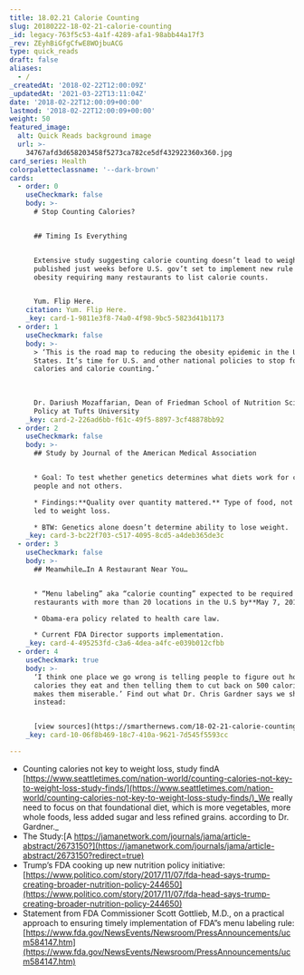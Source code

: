 ```yaml
---
title: 18.02.21 Calorie Counting
slug: 20180222-18-02-21-calorie-counting
_id: legacy-763f5c53-4a1f-4289-afa1-98abb44a17f3
_rev: ZEyhBiGfgCfwE8WOjbuACG
type: quick_reads
draft: false
aliases:
  - /
_createdAt: '2018-02-22T12:00:09Z'
_updatedAt: '2021-03-22T13:11:04Z'
date: '2018-02-22T12:00:09+00:00'
lastmod: '2018-02-22T12:00:09+00:00'
weight: 50
featured_image:
  alt: Quick Reads background image
  url: >-
    34767afd3d658203458f5273ca782ce5df432922360x360.jpg
card_series: Health
colorpaletteclassname: '--dark-brown'
cards:
  - order: 0
    useCheckmark: false
    body: >-
      # Stop Counting Calories?


      ## Timing Is Everything


      Extensive study suggesting calorie counting doesn’t lead to weight loss
      published just weeks before U.S. gov’t set to implement new rule to combat
      obesity requiring many restaurants to list calorie counts.


      Yum. Flip Here.
    citation: Yum. Flip Here.
    _key: card-1-9811e3f8-74a0-4f98-9bc5-5823d41b1173
  - order: 1
    useCheckmark: false
    body: >-
      > ‘This is the road map to reducing the obesity epidemic in the United
      States. It’s time for U.S. and other national policies to stop focusing on
      calories and calorie counting.’  
        
        
        
      Dr. Dariush Mozaffarian, Dean of Friedman School of Nutrition Science and
      Policy at Tufts University
    _key: card-2-226ad6bb-f61c-49f5-8897-3cf48878bb92
  - order: 2
    useCheckmark: false
    body: >-
      ## Study by Journal of the American Medical Association


      * Goal: To test whether genetics determines what diets work for certain
      people and not others.

      * Findings:**Quality over quantity mattered.** Type of food, not calories,
      led to weight loss.

      * BTW: Genetics alone doesn’t determine ability to lose weight.
    _key: card-3-bc22f703-c517-4095-8cd5-a4deb365de3c
  - order: 3
    useCheckmark: false
    body: >-
      ## Meanwhile…In A Restaurant Near You…


      * “Menu labeling” aka “calorie counting” expected to be required of all
      restaurants with more than 20 locations in the U.S by**May 7, 2018**.

      * Obama-era policy related to health care law.

      * Current FDA Director supports implementation.
    _key: card-4-495253fd-c3a6-4dea-a4fc-e039b012cfbb
  - order: 4
    useCheckmark: true
    body: >-
      ‘I think one place we go wrong is telling people to figure out how many
      calories they eat and then telling them to cut back on 500 calories, which
      makes them miserable.’ Find out what Dr. Chris Gardner says we should do
      instead:


      [view sources](https://smarthernews.com/18-02-21-calorie-counting/)
    _key: card-10-06f8b469-18c7-410a-9621-7d545f5593cc

---
```

* Counting calories not key to weight loss, study findA [https://www.seattletimes.com/nation-world/counting-calories-not-key-to-weight-loss-study-finds/](https://www.seattletimes.com/nation-world/counting-calories-not-key-to-weight-loss-study-finds/)_We really need to focus on that foundational diet, which is more vegetables, more whole foods, less added sugar and less refined grains. according to Dr. Gardner._
* The Study:[A https://jamanetwork.com/journals/jama/article-abstract/2673150?](https://jamanetwork.com/journals/jama/article-abstract/2673150?redirect=true)
* Trump’s FDA cooking up new nutrition policy initiative: [https://www.politico.com/story/2017/11/07/fda-head-says-trump-creating-broader-nutrition-policy-244650](https://www.politico.com/story/2017/11/07/fda-head-says-trump-creating-broader-nutrition-policy-244650)
* Statement from FDA Commissioner Scott Gottlieb, M.D., on a practical approach to ensuring timely implementation of FDA”s menu labeling rule: [https://www.fda.gov/NewsEvents/Newsroom/PressAnnouncements/ucm584147.htm](https://www.fda.gov/NewsEvents/Newsroom/PressAnnouncements/ucm584147.htm)